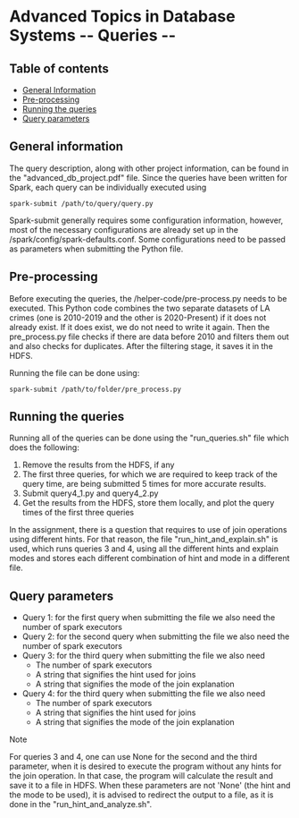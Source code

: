 # Advanced Topics in Database Systems -- Queries --

## Table of contents
* [General Information](#general-information)
* [Pre-processing](#pre-processing)
* [Running the queries](#running-the-queries)
* [Query parameters](#query-parameters)

## General information

The query description, along with other project information, can be found in the "advanced_db_project.pdf" file. Since the queries have been written for Spark, each query can be individually executed using 
```
spark-submit /path/to/query/query.py
```
Spark-submit generally requires some configuration information, however, most of the necessary configurations are already set up in the /spark/config/spark-defaults.conf. Some configurations need to be passed as parameters when submitting the Python file.

## Pre-processing

Before executing the queries, the /helper-code/pre-process.py needs to be executed. This Python code combines the two separate datasets of LA crimes (one is 2010-2019 and the other is 2020-Present) if it does not already exist. If it does exist, we do not need to write it again. Then the pre_process.py file checks if there are data before 2010 and filters them out and also checks for duplicates. After the filtering stage, it saves it in the HDFS. 

Running the file can be done using:
```
spark-submit /path/to/folder/pre_process.py
```


## Running the queries

Running all of the queries can be done using the "run_queries.sh" file which does the following:
1) Remove the results from the HDFS, if any
2) The first three queries, for which we are required to keep track of the query time, are being submitted 5 times for more accurate results.
3) Submit query4_1.py and query4_2.py
4) Get the results from the HDFS, store them locally, and plot the query times of the first three queries

In the assignment, there is a question that requires to use of join operations using different hints. For that reason, the file "run_hint_and_explain.sh" is used, which runs queries 3 and 4, using all the different hints and explain modes and stores each different combination of hint and mode in a different file.

## Query parameters

* Query 1: for the first query when submitting the file we also need the number of spark executors
* Query 2: for the second query when submitting the file we also need the number of spark executors
* Query 3: for the third query when submitting the file we also need
  * The number of spark executors
  * A string that signifies the hint used for joins
  * A string that signifies the mode of the join explanation
* Query 4: for the third query when submitting the file we also need
  * The number of spark executors
  * A string that signifies the hint used for joins
  * A string that signifies the mode of the join explanation
 
> [!NOTE]
> For queries 3 and 4, one can use None for the second and the third parameter, when it is desired to execute the program
> without any hints for the join operation. In that case, the program will calculate the result and save it to a file in HDFS.
> When these parameters are not 'None' (the hint and the mode to be used), it is advised to redirect the
> output to a file, as it is done in the "run_hint_and_analyze.sh". 
